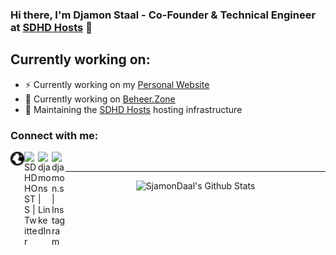 ### Hi there, I'm Djamon Staal - Co-Founder & Technical Engineer at [SDHD Hosts][website] 👋

## Currently working on:
- ⚡ Currently working on my [Personal Website][personal-webiste]
- 🔧 Currently working on [Beheer.Zone][beheerzone-cp]
- 👷 Maintaining the [SDHD Hosts][website] hosting infrastructure

### Connect with me:

[<img align="left" alt="SDHD Hosts" width="22px" src="https://raw.githubusercontent.com/iconic/open-iconic/master/svg/globe.svg" />][website]
[<img align="left" alt="SDHDHOSTS | Twitter" width="22px" src="https://cdn.jsdelivr.net/npm/simple-icons@v3/icons/twitter.svg" />][twitter]
[<img align="left" alt="djamons | LinkedIn" width="22px" src="https://cdn.jsdelivr.net/npm/simple-icons@v3/icons/linkedin.svg" />][linkedin]
[<img align="left" alt="djamon.s | Instagram" width="22px" src="https://cdn.jsdelivr.net/npm/simple-icons@v3/icons/instagram.svg" />][instagram]

<br />

---
<p align="center">
  <img alt="SjamonDaal's Github Stats" src="https://github-readme-stats.vercel.app/api?username=SjamonDaal&show_icons=true&hide_border=true" />
</p>

[website]: https://www.sdhd.nl
[personal-webiste]: https://www.djamonstaal.nl
[beheerzone-cp]: https://beheer.zone/
[twitter]: https://twitter.com/SDHDHOSTS
[instagram]: https://instagram.com/djamon.s
[linkedin]: https://www.linkedin.com/in/djamons/
